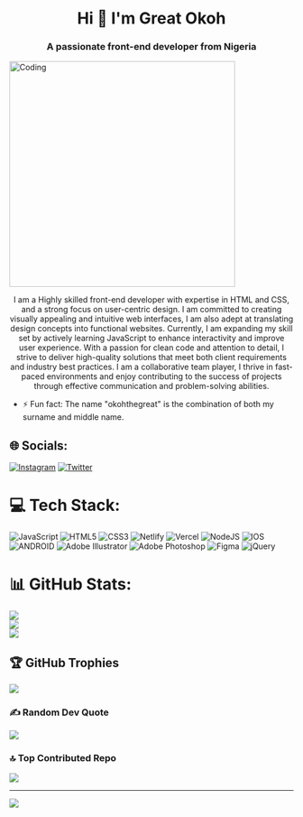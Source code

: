<h1 align="center"> Hi 👋 I'm Great Okoh</h1>
<h3 align="center">A passionate front-end developer from Nigeria</h3>

<img align="center" alt="Coding" width="400" src="![image](https://github.com/okohthegreat/okohthegreat/assets/128264058/ce524f52-06eb-4276-8c0b-7d1b6a7564f6)">

<!--
**okohthegreat/okohthegreat** is a ✨ _special_ ✨ repository because its `README.md` (this file) appears on your GitHub profile.

Here are some ideas to get you started: -->
<p align="center"> I am a Highly skilled front-end developer with expertise in HTML and CSS, and a strong focus on user-centric design. I am committed to creating visually appealing and intuitive web interfaces, I am also adept at translating design concepts into functional websites. Currently, I am expanding my skill set by actively learning JavaScript to enhance interactivity and improve user experience. With a passion for clean code and attention to detail, I strive to deliver high-quality solutions that meet both client requirements and industry best practices. I am a collaborative team player, I thrive in fast-paced environments and enjoy contributing to the success of projects through effective communication and problem-solving abilities.</p>

- ⚡ Fun fact: The name "okohthegreat" is the combination of both my surname and middle name.



## 🌐 Socials:
[![Instagram](https://img.shields.io/badge/Instagram-%23E4405F.svg?logo=Instagram&logoColor=white)](https://instagram.com/okoh_thegreat) [![Twitter](https://img.shields.io/badge/Twitter-%231DA1F2.svg?logo=Twitter&logoColor=white)](https://twitter.com/okohthegreat) 

# 💻 Tech Stack:
![JavaScript](https://img.shields.io/badge/javascript-%23323330.svg?style=for-the-badge&logo=javascript&logoColor=%23F7DF1E) ![HTML5](https://img.shields.io/badge/html5-%23E34F26.svg?style=for-the-badge&logo=html5&logoColor=white) ![CSS3](https://img.shields.io/badge/css3-%231572B6.svg?style=for-the-badge&logo=css3&logoColor=white) ![Netlify](https://img.shields.io/badge/netlify-%23000000.svg?style=for-the-badge&logo=netlify&logoColor=#00C7B7) ![Vercel](https://img.shields.io/badge/vercel-%23000000.svg?style=for-the-badge&logo=vercel&logoColor=white) ![NodeJS](https://img.shields.io/badge/node.js-6DA55F?style=for-the-badge&logo=node.js&logoColor=white) ![IOS](https://img.shields.io/badge/IOS-%2320232a.svg?style=for-the-badge&logo=apple&logoColor=white) ![ANDROID](https://img.shields.io/badge/android-%2320232a.svg?style=for-the-badge&logo=android&logoColor=%a4c639) ![Adobe Illustrator](https://img.shields.io/badge/adobeillustrator-%23FF9A00.svg?style=for-the-badge&logo=adobeillustrator&logoColor=white) ![Adobe Photoshop](https://img.shields.io/badge/adobephotoshop-%2331A8FF.svg?style=for-the-badge&logo=adobephotoshop&logoColor=white) 	![Figma](https://img.shields.io/badge/figma-%23F24E1E.svg?style=for-the-badge&logo=figma&logoColor=white) ![jQuery](https://img.shields.io/badge/jquery-%230769AD.svg?style=for-the-badge&logo=jquery&logoColor=white)
# 📊 GitHub Stats:
![](https://github-readme-stats.vercel.app/api?username=okohthegreat&theme=calm&hide_border=true&include_all_commits=true&count_private=true)<br/>
![](https://github-readme-streak-stats.herokuapp.com/?user=okohthegreat&theme=calm&hide_border=true)<br/>
![](https://github-readme-stats.vercel.app/api/top-langs/?username=okohthegreat&theme=calm&hide_border=true&include_all_commits=true&count_private=true&layout=compact)

## 🏆 GitHub Trophies
![](https://github-profile-trophy.vercel.app/?username=okohthegreat&theme=onedark&no-frame=true&no-bg=false&margin-w=4)

### ✍️ Random Dev Quote
![](https://quotes-github-readme.vercel.app/api?type=horizontal&theme=radical)

### 🔝 Top Contributed Repo
![](https://github-contributor-stats.vercel.app/api?username=okohthegreat&limit=5&theme=onedark&combine_all_yearly_contributions=true)

---
[![](https://visitcount.itsvg.in/api?id=okohthegreat&icon=0&color=7)](https://visitcount.itsvg.in)

<!-- Proudly created with GPRM ( https://gprm.itsvg.in ) -->

<!-- Proudly created with GPRM ( https://gprm.itsvg.in ) -->
